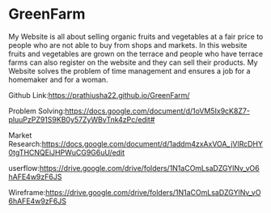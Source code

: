 # GreenFarm
My Website is all about selling organic fruits and vegetables at a fair price to people who are not able to buy from shops and markets.
In this website fruits and vegetables are grown on the terrace and people who have terrace farms can also register on the website and they can sell their products.
My Website solves the problem of time management and ensures a job for a homemaker and for a woman.

Github Link:https://prathiusha22.github.io/GreenFarm/

Problem Solving:https://docs.google.com/document/d/1oVM5Ix9cK8Z7-pluuPzPZ91S9KB0y57ZyWBvTnk4zPc/edit#

Market Research:https://docs.google.com/document/d/1addm4zxAxVOA_jVlRcDHY0tgTHCNQEiJHPWuCG9G6uU/edit

userflow:https://drive.google.com/drive/folders/1N1aCOmLsaDZGYlNv_vO6hAFE4w9zF6JS

Wireframe:https://drive.google.com/drive/folders/1N1aCOmLsaDZGYlNv_vO6hAFE4w9zF6JS
